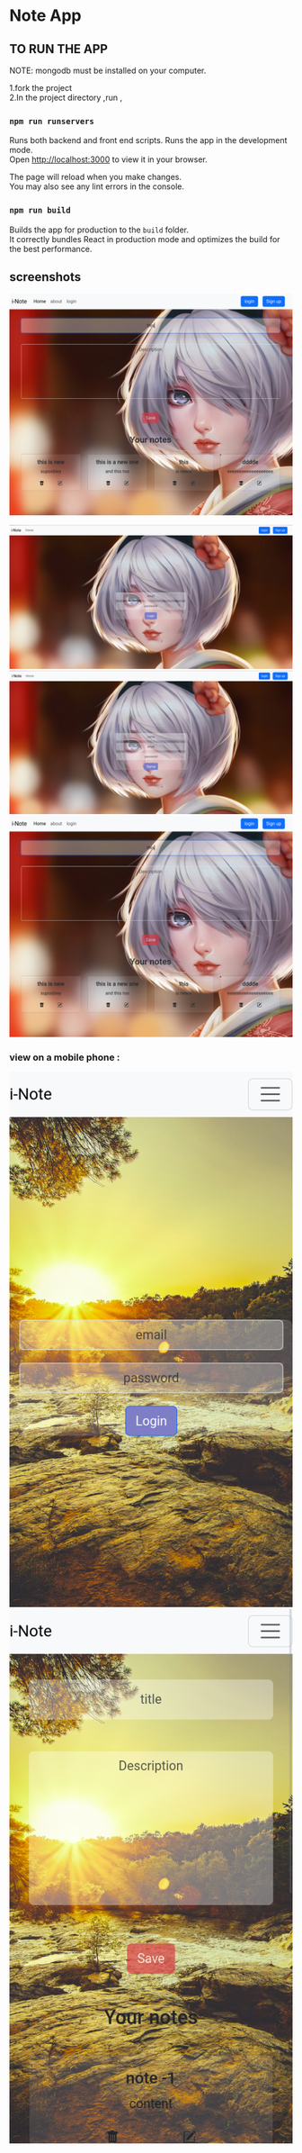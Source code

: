 # Note App


## TO RUN THE APP
NOTE: mongodb must be installed on your computer.

1.fork the project <br/>
2.In the project directory ,run ,

### `npm run runservers`
Runs both backend and front end scripts.
Runs the app in the development mode.\
Open [http://localhost:3000](http://localhost:3000) to view it in your browser.

The page will reload when you make changes.\
You may also see any lint errors in the console.

### `npm run build`

Builds the app for production to the `build` folder.\
It correctly bundles React in production mode and optimizes the build for the best performance.

## screenshots

![PREVIEW](public/prev3.png)<br/>

![PREVIEW](public/prev4.png)<br/>
![PREVIEW](public/prev5.png)<br/>
![PREVIEW](public/prev3.png)<br/>
### view on a mobile phone :
![PREVIEW](public/prev1.png)<br/>
![PREVIEW](public/prev2.png)<br/>
